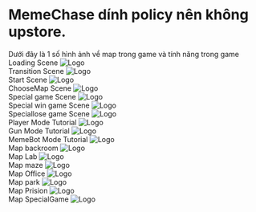 # MemeChase dính policy nên không upstore.
Dưới đây là 1 số hình ảnh về map trong game và tính năng trong game
<br>Loading Scene
![Logo](./Assets/Preview/LoadingScene.png)
<br>Transition Scene
![Logo](./Assets/Preview/pr_MemeBots_Transition.png)
<br>Start Scene
![Logo](./Assets/Preview/pr_MemeBots_Start_03.png)
<br>ChooseMap Scene
![Logo](./Assets/Preview/pr_MemeBots_ChooseMap_01.png)
<br>Special game Scene
![Logo](./Assets/Preview/pr_MemeBots_SpecialGame.png)
<br>Special win game Scene
![Logo](./Assets/Preview/pr_MemeBots_Win.png)
<br>Speciallose game Scene
![Logo](./Assets/Preview/pr_MemeBots_Lose_01.png)
<br>Player Mode Tutorial 
![Logo](./Assets/Preview/pr_MemeBots_Tutorial_Classic.png)
<br>Gun Mode Tutorial 
![Logo](./Assets/Preview/pr_MemeBots_Tutorial_Bot.png)
<br>MemeBot Mode Tutorial 
![Logo](./Assets/Preview/pr_MemeBots_Tutorial_Gun.png)
<br>Map backroom
![Logo](./Assets/Preview/backroom.png)
<br>Map Lab
![Logo](./Assets/Preview/Lab.png)
<br>Map maze
![Logo](./Assets/Preview/maze.png)
<br>Map Office
![Logo](./Assets/Preview/Office.png)
<br>Map park
![Logo](./Assets/Preview/park.png)
<br>Map Prision
![Logo](./Assets/Preview/Prision.png)
<br>Map SpecialGame 
![Logo](./Assets/Preview/SpecialGame.png)

